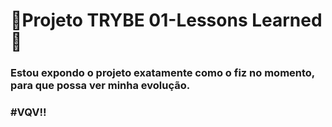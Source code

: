 # :construction:Projeto TRYBE 01-Lessons Learned :construction:

### Estou expondo o projeto exatamente como o fiz no momento, para que possa ver minha evolução.
### #VQV!!